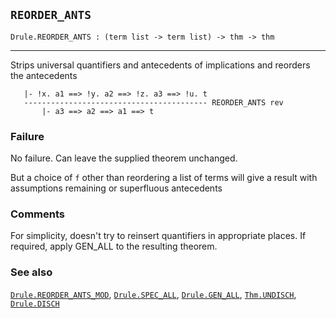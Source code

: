 ## `REORDER_ANTS`

``` hol4
Drule.REORDER_ANTS : (term list -> term list) -> thm -> thm
```

------------------------------------------------------------------------

Strips universal quantifiers and antecedents of implications and
reorders the antecedents

``` hol4
   |- !x. a1 ==> !y. a2 ==> !z. a3 ==> !u. t
   ----------------------------------------- REORDER_ANTS rev
       |- a3 ==> a2 ==> a1 ==> t
```

### Failure

No failure. Can leave the supplied theorem unchanged.

But a choice of `f` other than reordering a list of terms will give a
result with assumptions remaining or superfluous antecedents

### Comments

For simplicity, doesn't try to reinsert quantifiers in appropriate
places. If required, apply GEN_ALL to the resulting theorem.

### See also

[`Drule.REORDER_ANTS_MOD`](#Drule.REORDER_ANTS_MOD),
[`Drule.SPEC_ALL`](#Drule.SPEC_ALL), [`Drule.GEN_ALL`](#Drule.GEN_ALL),
[`Thm.UNDISCH`](#Thm.UNDISCH), [`Drule.DISCH`](#Drule.DISCH)
